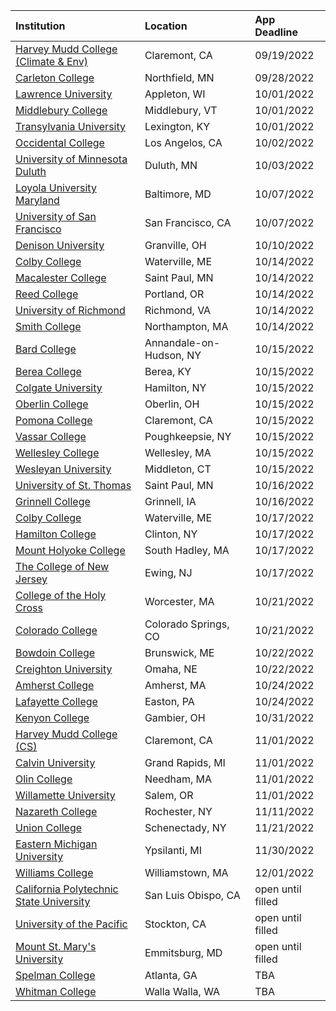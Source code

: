 | **Institution** | **Location** | **App Deadline** |
| :----       | :---       | :--- |
| [Harvey Mudd College (Climate & Env)](#hmc-climate) | Claremont, CA | 09/19/2022 |
| [Carleton College](#carleton) | Northfield, MN | 09/28/2022 |
| [Lawrence University](#lawrence) | Appleton, WI | 10/01/2022 |
| [Middlebury College](#midd) | Middlebury, VT | 10/01/2022 |
| [Transylvania University](#transy) | Lexington, KY | 10/01/2022 |
| [Occidental College](#oxy) | Los Angelos, CA | 10/02/2022 |
| [University of Minnesota Duluth](#umnd) | Duluth, MN | 10/03/2022 |
| [Loyola University Maryland](#lum) | Baltimore, MD | 10/07/2022 |
| [University of San Francisco](#usfca) | San Francisco, CA | 10/07/2022 |
| [Denison University](#denison) | Granville, OH | 10/10/2022 |
| [Colby College](#colby-cs) | Waterville, ME | 10/14/2022 |
| [Macalester College](#macalester) | Saint Paul, MN | 10/14/2022 |
| [Reed College](#reed) | Portland, OR | 10/14/2022 |
| [University of Richmond](#richmond) | Richmond, VA | 10/14/2022 |
| [Smith College](#smith) | Northampton, MA | 10/14/2022 |
| [Bard College](#bard) | Annandale-on-Hudson, NY | 10/15/2022 |
| [Berea College](#berea) | Berea, KY | 10/15/2022 |
| [Colgate University](#colgate) | Hamilton, NY | 10/15/2022 |
| [Oberlin College](#oberlin) | Oberlin, OH | 10/15/2022 |
| [Pomona College](#pomona) | Claremont, CA | 10/15/2022 |
| [Vassar College](#vassar) | Poughkeepsie, NY | 10/15/2022 |
| [Wellesley College](#wellesley) | Wellesley, MA | 10/15/2022 |
| [Wesleyan University](#wesleyan) | Middleton, CT | 10/15/2022 |
| [University of St. Thomas](#stthomas) | Saint Paul, MN | 10/16/2022 |
| [Grinnell College](#grinnell) | Grinnell, IA | 10/16/2022 |
| [Colby College](#colby-env) | Waterville, ME | 10/17/2022 |
| [Hamilton College](#hamilton) | Clinton, NY | 10/17/2022 |
| [Mount Holyoke College](#holyoke) | South Hadley, MA | 10/17/2022 |
| [The College of New Jersey](#tcnj) | Ewing, NJ | 10/17/2022 |
| [College of the Holy Cross](#holy-cross) | Worcester, MA | 10/21/2022 |
| [Colorado College](#colorado-college) | Colorado Springs, CO  | 10/21/2022 |
| [Bowdoin College](#bowdoin) | Brunswick, ME  | 10/22/2022 |
| [Creighton University](#creighton) | Omaha, NE  | 10/22/2022 |
| [Amherst College](#amherst) | Amherst, MA | 10/24/2022 |
| [Lafayette College](#lafayette) | Easton, PA | 10/24/2022 |
| [Kenyon College](#kenyon) | Gambier, OH | 10/31/2022 |
| [Harvey Mudd College (CS)](#hmc) | Claremont, CA | 11/01/2022 |
| [Calvin University](#calvin) | Grand Rapids, MI | 11/01/2022 |
| [Olin College](#olin) | Needham, MA | 11/01/2022 |
| [Willamette University](#willamette) | Salem, OR  | 11/01/2022 |
| [Nazareth College](#naz) | Rochester, NY | 11/11/2022|
| [Union College](#union) | Schenectady, NY | 11/21/2022| 
| [Eastern Michigan University](#emu-cs) | Ypsilanti, MI | 11/30/2022 |
| [Williams College](#williams) | Williamstown, MA  | 12/01/2022 |
| [California Polytechnic State University](#cal-poly) | San Luis Obispo, CA | open until filled |
| [University of the Pacific](#pacific) | Stockton, CA | open until filled |
| [Mount St. Mary's University](#msmu) | Emmitsburg, MD | open until filled |
| [Spelman College](#spelman) | Atlanta, GA | TBA |
| [Whitman College](#whitman) | Walla Walla, WA  | TBA |
